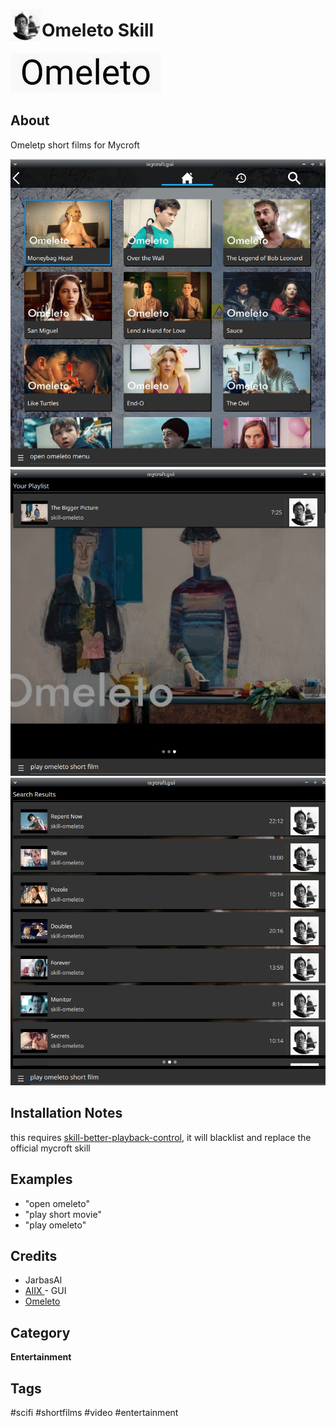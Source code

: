 # <img src='./ui/icon.png' card_color='#40DBB0' width='50' height='50' style='vertical-align:bottom'/>Omeleto Skill

![](./ui/logo.png)

## About 

Omeletp short films for Mycroft

![](./gui.png)
![](./gui2.png)
![](./gui3.png)

## Installation Notes

this requires [skill-better-playback-control](https://github.com/JarbasSkills/skill-better-playback-control), it will blacklist and replace the official mycroft skill

## Examples 

* "open omeleto"
* "play short movie"
* "play omeleto"

## Credits 
- JarbasAl
- [AIIX ](https://github.com/AIIX/) - GUI
- [Omeleto](https://www.youtube.com/c/Omeleto)

## Category
**Entertainment**

## Tags
#scifi
#shortfilms
#video
#entertainment